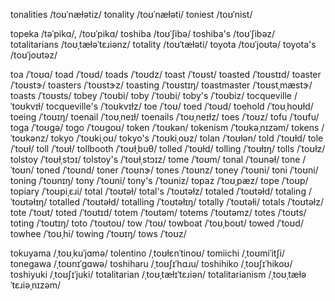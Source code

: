 <!-- tomographic	/toʊmoʊˈɡɹæfɪk/ -->
<!-- tomography	/toʊˈmoʊɡɹæˌfi/ -->
tonalities	/toʊˈnæɫətiz/
tonality	/toʊˈnæɫəti/
toniest	/toʊˈnist/
<!-- topanga	/təˈpæŋɡə/, /toʊˈpæŋˌɡɑ/ -->
topeka	/təˈpikɑ/, /toʊˈpikɑ/
toshiba	/toʊˈʃibə/
toshiba's	/toʊˈʃibəz/
totalitarians	/toʊˌtæɫəˈtɛɹiənz/
totality	/toʊˈtæɫəti/
toyota	/toʊˈjoʊtə/
toyota's	/toʊˈjoʊtəz/

toa	/ˈtoʊɑ/
toad	/ˈtoʊd/
toads	/ˈtoʊdz/
toast	/ˈtoʊst/
toasted	/ˈtoʊstɪd/
toaster	/ˈtoʊstɝ/
toasters	/ˈtoʊstɝz/
toasting	/ˈtoʊstɪŋ/
toastmaster	/ˈtoʊstˌmæstɝ/
toasts	/ˈtoʊsts/
tobey	/ˈtoʊbi/
toby	/ˈtoʊbi/
toby's	/ˈtoʊbiz/
tocqueville	/ˈtoʊkvɪɫ/
tocqueville's	/ˈtoʊkvɪɫz/
toe	/ˈtoʊ/
toed	/ˈtoʊd/
toehold	/ˈtoʊˌhoʊɫd/
toeing	/ˈtoʊɪŋ/
toenail	/ˈtoʊˌneɪɫ/
toenails	/ˈtoʊˌneɪɫz/
toes	/ˈtoʊz/
tofu	/ˈtoʊfu/
toga	/ˈtoʊɡə/
togo	/ˈtoʊɡoʊ/
token	/ˈtoʊkən/
tokenism	/ˈtoʊkəˌnɪzəm/
tokens	/ˈtoʊkənz/
tokyo	/ˈtoʊkiˌoʊ/
tokyo's	/ˈtoʊkiˌoʊz/
tolan	/ˈtoʊɫən/
told	/ˈtoʊɫd/
tole	/ˈtoʊɫ/
toll	/ˈtoʊɫ/
tollbooth	/ˈtoʊɫˌbuθ/
tolled	/ˈtoʊɫd/
tolling	/ˈtoʊɫɪŋ/
tolls	/ˈtoʊɫz/
tolstoy	/ˈtoʊɫˌstɔɪ/
tolstoy's	/ˈtoʊɫˌstɔɪz/
tome	/ˈtoʊm/
tonal	/ˈtoʊnəɫ/
tone	/ˈtoʊn/
toned	/ˈtoʊnd/
toner	/ˈtoʊnɝ/
tones	/ˈtoʊnz/
toney	/ˈtoʊni/
toni	/ˈtoʊni/
toning	/ˈtoʊnɪŋ/
tony	/ˈtoʊni/
tony's	/ˈtoʊniz/
topaz	/ˈtoʊˌpæz/
tope	/ˈtoʊp/
topiary	/ˈtoʊpiˌɛɹi/
total	/ˈtoʊtəɫ/
total's	/ˈtoʊtəɫz/
totaled	/ˈtoʊtəɫd/
totaling	/ˈtoʊtəɫɪŋ/
totalled	/ˈtoʊtəɫd/
totalling	/ˈtoʊtəɫɪŋ/
totally	/ˈtoʊtəɫi/
totals	/ˈtoʊtəɫz/
tote	/ˈtoʊt/
toted	/ˈtoʊtɪd/
totem	/ˈtoʊtəm/
totems	/ˈtoʊtəmz/
totes	/ˈtoʊts/
toting	/ˈtoʊtɪŋ/
toto	/ˈtoʊtoʊ/
tow	/ˈtoʊ/
towboat	/ˈtoʊˌboʊt/
towed	/ˈtoʊd/
towhee	/ˈtoʊˌhi/
towing	/ˈtoʊɪŋ/
tows	/ˈtoʊz/

tokuyama	/ˌtoʊˌkuˈjɑmə/
tolentino	/ˌtoʊɫɛnˈtinoʊ/
tomiichi	/ˌtoʊmiˈitʃi/
tonegawa	/ˌtoʊnɪˈɡɑwə/
toshiharu	/ˌtoʊʃɪˈhɑɹu/
toshihiko	/ˌtoʊʃɪˈhikoʊ/
toshiyuki	/ˌtoʊʃɪˈjuki/
totalitarian	/ˌtoʊˌtæɫɪˈtɛɹiən/
totalitarianism	/ˌtoʊˌtæɫəˈtɛɹiəˌnɪzəm/
